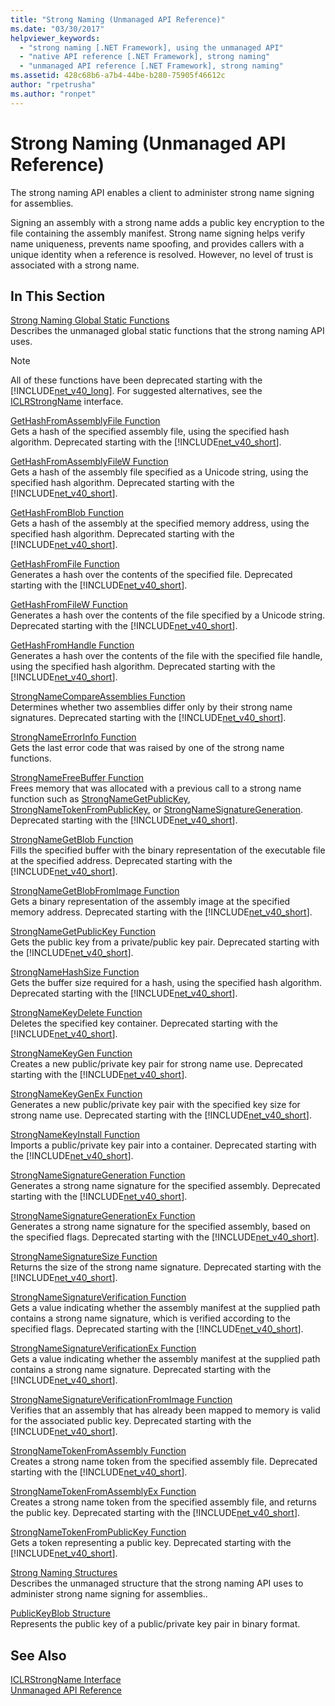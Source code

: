 ```yaml
---
title: "Strong Naming (Unmanaged API Reference)"
ms.date: "03/30/2017"
helpviewer_keywords: 
  - "strong naming [.NET Framework], using the unmanaged API"
  - "native API reference [.NET Framework], strong naming"
  - "unmanaged API reference [.NET Framework], strong naming"
ms.assetid: 428c68b6-a7b4-44be-b280-75905f46612c
author: "rpetrusha"
ms.author: "ronpet"
---
```

# Strong Naming (Unmanaged API Reference)
The strong naming API enables a client to administer strong name signing for assemblies.  
  
 Signing an assembly with a strong name adds a public key encryption to the file containing the assembly manifest. Strong name signing helps verify name uniqueness, prevents name spoofing, and provides callers with a unique identity when a reference is resolved. However, no level of trust is associated with a strong name.  
  
## In This Section  
 [Strong Naming Global Static Functions](https://msdn.microsoft.com/library/efa715df-e8cc-48f2-9ec4-26586f0dc8d0)  
 Describes the unmanaged global static functions that the strong naming API uses.  
  
> [!NOTE]
>  All of these functions have been deprecated starting with the [!INCLUDE[net_v40_long](../../../../includes/net-v40-long-md.md)]. For suggested alternatives, see the [ICLRStrongName](../../../../docs/framework/unmanaged-api/hosting/iclrstrongname-interface.md) interface.  
  
 [GetHashFromAssemblyFile Function](../../../../docs/framework/unmanaged-api/strong-naming/gethashfromassemblyfile-function.md)  
 Gets a hash of the specified assembly file, using the specified hash algorithm. Deprecated starting with the [!INCLUDE[net_v40_short](../../../../includes/net-v40-short-md.md)].  
  
 [GetHashFromAssemblyFileW Function](../../../../docs/framework/unmanaged-api/strong-naming/gethashfromassemblyfilew-function.md)  
 Gets a hash of the assembly file specified as a Unicode string, using the specified hash algorithm. Deprecated starting with the [!INCLUDE[net_v40_short](../../../../includes/net-v40-short-md.md)].  
  
 [GetHashFromBlob Function](../../../../docs/framework/unmanaged-api/strong-naming/gethashfromblob-function.md)  
 Gets a hash of the assembly at the specified memory address, using the specified hash algorithm. Deprecated starting with the [!INCLUDE[net_v40_short](../../../../includes/net-v40-short-md.md)].  
  
 [GetHashFromFile Function](../../../../docs/framework/unmanaged-api/strong-naming/gethashfromfile-function.md)  
 Generates a hash over the contents of the specified file.  Deprecated starting with the [!INCLUDE[net_v40_short](../../../../includes/net-v40-short-md.md)].  
  
 [GetHashFromFileW Function](../../../../docs/framework/unmanaged-api/strong-naming/gethashfromfilew-function.md)  
 Generates a hash over the contents of the file specified by a Unicode string. Deprecated starting with the [!INCLUDE[net_v40_short](../../../../includes/net-v40-short-md.md)].  
  
 [GetHashFromHandle Function](../../../../docs/framework/unmanaged-api/strong-naming/gethashfromhandle-function.md)  
 Generates a hash over the contents of the file with the specified file handle, using the specified hash algorithm.  Deprecated starting with the [!INCLUDE[net_v40_short](../../../../includes/net-v40-short-md.md)].  
  
 [StrongNameCompareAssemblies Function](../../../../docs/framework/unmanaged-api/strong-naming/strongnamecompareassemblies-function.md)  
 Determines whether two assemblies differ only by their strong name signatures. Deprecated starting with the [!INCLUDE[net_v40_short](../../../../includes/net-v40-short-md.md)].  
  
 [StrongNameErrorInfo Function](../../../../docs/framework/unmanaged-api/strong-naming/strongnameerrorinfo-function.md)  
 Gets the last error code that was raised by one of the strong name functions.  
  
 [StrongNameFreeBuffer Function](../../../../docs/framework/unmanaged-api/strong-naming/strongnamefreebuffer-function.md)  
 Frees memory that was allocated with a previous call to a strong name function such as [StrongNameGetPublicKey](../../../../docs/framework/unmanaged-api/strong-naming/strongnamegetpublickey-function.md), [StrongNameTokenFromPublicKey](../../../../docs/framework/unmanaged-api/strong-naming/strongnametokenfrompublickey-function.md), or [StrongNameSignatureGeneration](../../../../docs/framework/unmanaged-api/strong-naming/strongnamesignaturegeneration-function.md).   Deprecated starting with the [!INCLUDE[net_v40_short](../../../../includes/net-v40-short-md.md)].  
  
 [StrongNameGetBlob Function](../../../../docs/framework/unmanaged-api/strong-naming/strongnamegetblob-function.md)  
 Fills the specified buffer with the binary representation of the executable file at the specified address. Deprecated starting with the [!INCLUDE[net_v40_short](../../../../includes/net-v40-short-md.md)].  
  
 [StrongNameGetBlobFromImage Function](../../../../docs/framework/unmanaged-api/strong-naming/strongnamegetblobfromimage-function.md)  
 Gets a binary representation of the assembly image at the specified memory address. Deprecated starting with the [!INCLUDE[net_v40_short](../../../../includes/net-v40-short-md.md)].  
  
 [StrongNameGetPublicKey Function](../../../../docs/framework/unmanaged-api/strong-naming/strongnamegetpublickey-function.md)  
 Gets the public key from a private/public key pair. Deprecated starting with the [!INCLUDE[net_v40_short](../../../../includes/net-v40-short-md.md)].  
  
 [StrongNameHashSize Function](../../../../docs/framework/unmanaged-api/strong-naming/strongnamehashsize-function.md)  
 Gets the buffer size required for a hash, using the specified hash algorithm.  Deprecated starting with the [!INCLUDE[net_v40_short](../../../../includes/net-v40-short-md.md)].  
  
 [StrongNameKeyDelete Function](../../../../docs/framework/unmanaged-api/strong-naming/strongnamekeydelete-function.md)  
 Deletes the specified key container. Deprecated starting with the [!INCLUDE[net_v40_short](../../../../includes/net-v40-short-md.md)].  
  
 [StrongNameKeyGen Function](../../../../docs/framework/unmanaged-api/strong-naming/strongnamekeygen-function.md)  
 Creates a new public/private key pair for strong name use.  Deprecated starting with the [!INCLUDE[net_v40_short](../../../../includes/net-v40-short-md.md)].  
  
 [StrongNameKeyGenEx Function](../../../../docs/framework/unmanaged-api/strong-naming/strongnamekeygenex-function.md)  
 Generates a new public/private key pair with the specified key size for strong name use. Deprecated starting with the [!INCLUDE[net_v40_short](../../../../includes/net-v40-short-md.md)].  
  
 [StrongNameKeyInstall Function](../../../../docs/framework/unmanaged-api/strong-naming/strongnamekeyinstall-function.md)  
 Imports a public/private key pair into a container.  Deprecated starting with the [!INCLUDE[net_v40_short](../../../../includes/net-v40-short-md.md)].  
  
 [StrongNameSignatureGeneration Function](../../../../docs/framework/unmanaged-api/strong-naming/strongnamesignaturegeneration-function.md)  
 Generates a strong name signature for the specified assembly.   Deprecated starting with the [!INCLUDE[net_v40_short](../../../../includes/net-v40-short-md.md)].  
  
 [StrongNameSignatureGenerationEx Function](../../../../docs/framework/unmanaged-api/strong-naming/strongnamesignaturegenerationex-function.md)  
 Generates a strong name signature for the specified assembly, based on the specified flags.    Deprecated starting with the [!INCLUDE[net_v40_short](../../../../includes/net-v40-short-md.md)].  
  
 [StrongNameSignatureSize Function](../../../../docs/framework/unmanaged-api/strong-naming/strongnamesignaturesize-function.md)  
 Returns the size of the strong name signature. Deprecated starting with the [!INCLUDE[net_v40_short](../../../../includes/net-v40-short-md.md)].  
  
 [StrongNameSignatureVerification Function](../../../../docs/framework/unmanaged-api/strong-naming/strongnamesignatureverification-function.md)  
 Gets a value indicating whether the assembly manifest at the supplied path contains a strong name signature, which is verified according to the specified flags. Deprecated starting with the [!INCLUDE[net_v40_short](../../../../includes/net-v40-short-md.md)].  
  
 [StrongNameSignatureVerificationEx Function](../../../../docs/framework/unmanaged-api/strong-naming/strongnamesignatureverificationex-function.md)  
 Gets a value indicating whether the assembly manifest at the supplied path contains a strong name signature.  Deprecated starting with the [!INCLUDE[net_v40_short](../../../../includes/net-v40-short-md.md)].  
  
 [StrongNameSignatureVerificationFromImage Function](../../../../docs/framework/unmanaged-api/strong-naming/strongnamesignatureverificationfromimage-function.md)  
 Verifies that an assembly that has already been mapped to memory is valid for the associated public key. Deprecated starting with the [!INCLUDE[net_v40_short](../../../../includes/net-v40-short-md.md)].  
  
 [StrongNameTokenFromAssembly Function](../../../../docs/framework/unmanaged-api/strong-naming/strongnametokenfromassembly-function.md)  
 Creates a strong name token from the specified assembly file.  Deprecated starting with the [!INCLUDE[net_v40_short](../../../../includes/net-v40-short-md.md)].  
  
 [StrongNameTokenFromAssemblyEx Function](../../../../docs/framework/unmanaged-api/strong-naming/strongnametokenfromassemblyex-function.md)  
 Creates a strong name token from the specified assembly file, and returns the public key. Deprecated starting with the [!INCLUDE[net_v40_short](../../../../includes/net-v40-short-md.md)].  
  
 [StrongNameTokenFromPublicKey Function](../../../../docs/framework/unmanaged-api/strong-naming/strongnametokenfrompublickey-function.md)  
 Gets a token representing a public key. Deprecated starting with the [!INCLUDE[net_v40_short](../../../../includes/net-v40-short-md.md)].  
  
 [Strong Naming Structures](https://msdn.microsoft.com/library/4b041a2f-fd12-4b91-aacd-bc3b34a5124d)  
 Describes the unmanaged structure that the strong naming API uses  to administer strong name signing for assemblies..  
  
 [PublicKeyBlob Structure](../../../../docs/framework/unmanaged-api/strong-naming/publickeyblob-structure.md)  
 Represents the public key of a public/private key pair in binary format.  
  
## See Also  
 [ICLRStrongName Interface](../../../../docs/framework/unmanaged-api/hosting/iclrstrongname-interface.md)  
 [Unmanaged API Reference](../../../../docs/framework/unmanaged-api/index.md)
